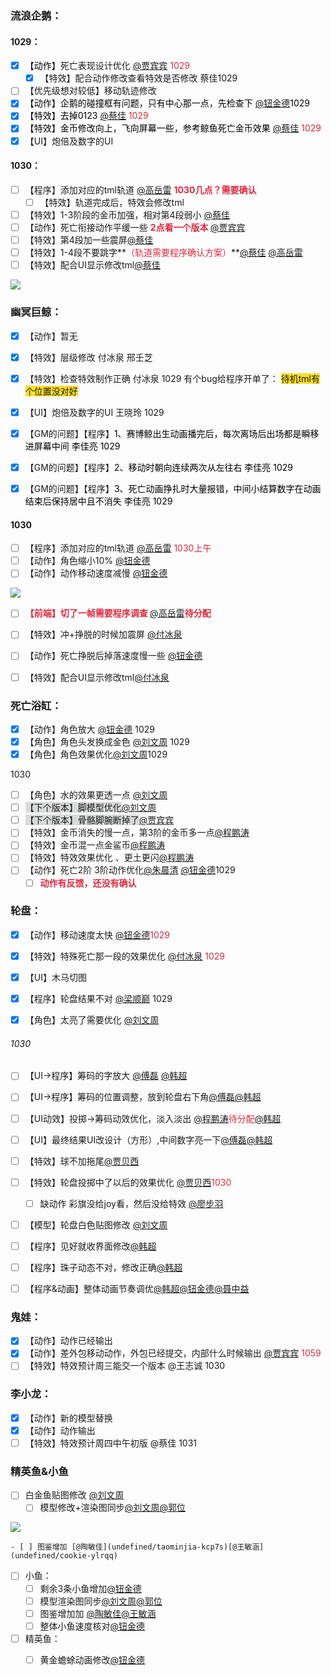 ### 流浪企鹅：
#### 1029：
- [x] <font style="color:#000000;">【动作】</font>死亡表现设计优化 [@贾宾宾](undefined/u41884774)<font style="color:#DF2A3F;"> 1029</font>
    - [x] 【特效】配合动作修改查看特效是否修改  蔡佳1029
- [ ] 【优先级想对较低】移动轨迹修改
- [x] <font style="color:#000000;">【动作】企鹅的碰撞框有问题，只有中心那一点，先检查下 </font>[@钮金德](undefined/niujinde)<font style="color:#000000;">1029 </font>
- [x] <font style="color:#000000;">【特效】去掉0123 </font>[@蔡佳](undefined/uei1nnjm)<font style="color:#000000;"> </font><font style="color:#DF2A3F;">1029</font>
- [x] <font style="color:#000000;">【特效】金币修改向上，飞向屏幕一些，参考鲸鱼死亡金币效果 </font>[@蔡佳](undefined/uei1nnjm)<font style="color:#000000;"> </font><font style="color:#DF2A3F;">1029</font>
- [x] 【UI】炮倍及数字的UI 

#### 1030：
- [ ] 【程序】添加对应的tml轨道 [@高岳雷](undefined/loading-mozdj) **<font style="color:#DF2A3F;">1030几点？需要确认</font>**
    - [ ] 【特效】轨道完成后，特效会修改tml
- [ ] 【特效】1-3阶段的金币加强，相对第4段弱小 [@蔡佳](undefined/uei1nnjm)<font style="color:#000000;"> </font>
- [ ] 【动作】死亡衔接动作平缓一些  **<font style="color:#DF2A3F;">2点看一个版本 </font>**[@贾宾宾](undefined/u41884774)
- [ ] 【特效】第4段加一些震屏[@蔡佳](undefined/uei1nnjm)<font style="color:#000000;"> </font>
- [ ] 【特效】1-4段不要跳字**<font style="color:#DF2A3F;">（轨道需要程序确认方案）</font>**[@蔡佳](undefined/uei1nnjm)<font style="color:#000000;"> </font>[@高岳雷](undefined/loading-mozdj) 
- [ ] 【特效】配合UI显示修改tml[@蔡佳](undefined/uei1nnjm)<font style="color:#000000;"> </font>

![](https://cdn.nlark.com/yuque/0/2024/png/12926950/1730259933209-a439ae0f-74ef-45ae-9925-53993e147958.png)

### 幽冥巨鲸：
- [x] 【动作】暂无
- [x] 【特效】层级修改 付冰泉 邢壬芝
- [x] 【特效】检查特效制作正确 付冰泉 1029 有个bug给程序开单了： <font style="background-color:#FBDE28;">待机tml有个位置没对好  </font>
- [x] 【UI】炮倍及数字的UI 王晓玲 1029
- [x] 【GM的问题】【程序】<font style="color:#000000;">1、赛博鲸出生动画播完后，每次离场后出场都是瞬移进屏幕中间 李佳亮 1029</font>
- [x] 【GM的问题】【程序】<font style="color:#000000;">2、移动时朝向连续两次从左往右 李佳亮 1029 </font>
- [x] 【GM的问题】【程序】<font style="color:#000000;">3、死亡动画挣扎时大量报错，中间小结算数字在动画结束后保持居中且不消失 李佳亮 1029</font>



#### 1030
- [ ] 【程序】添加对应的tml轨道 [@高岳雷](undefined/loading-mozdj) <font style="color:#DF2A3F;">1030上午</font>
- [ ] 【动作】角色缩小10% [@钮金德](undefined/niujinde)
- [ ] 【动作】动作移动速度减慢 [@钮金德](undefined/niujinde)

![](https://cdn.nlark.com/yuque/0/2024/png/12926950/1730207663166-116261b5-44c3-4df3-92f3-499cfb35ddfa.png)

- [ ] **<font style="color:#DF2A3F;">【前端】切了一帧需要程序调查 </font>**[@高岳雷](undefined/loading-mozdj)**<font style="color:#DF2A3F;">待分配</font>**
- [ ] 【特效】冲+挣脱的时候加震屏  [@付冰泉](undefined/fubingquan-osenw)
- [ ] 【动作】死亡挣脱后掉落速度慢一些 [@钮金德](undefined/niujinde)
- [ ] 【特效】配合UI显示修改tml[@付冰泉](undefined/fubingquan-osenw)



### 死亡浴缸：
- [x] 【动作】角色放大 [@钮金德](undefined/niujinde) 1029 
- [x] 【角色】角色头发换成金色 [@刘文周](undefined/liuwenzhou-tigm7) 1029
- [x] 【角色】角色效果优化[@刘文周](undefined/liuwenzhou-tigm7)1029

1030

- [ ] 【角色】水的效果更透一点 [@刘文周](undefined/liuwenzhou-tigm7)
- [ ] <font style="background-color:#D8DAD9;">【下个版本】脚模型优化</font>[@刘文周](undefined/liuwenzhou-tigm7)
- [ ] <font style="background-color:#D8DAD9;">【下个版本】骨骼脚腕断掉了</font>[@贾宾宾](undefined/u41884774)
- [ ] 【特效】金币消失的慢一点，第3阶的金币多一点[@程鹏涛](undefined/chengpengtao-00l2t) 
- [ ] 【特效】金币混一点金鲨币[@程鹏涛](undefined/chengpengtao-00l2t) 
- [ ] 【特效】特效效果优化 、更土更闪[@程鹏涛](undefined/chengpengtao-00l2t) 
- [ ] 【动作】死亡2阶 3阶动作优化[@朱晨清](undefined/cctv5-7tc31) [@钮金德](undefined/niujinde)1029
    - [ ] **<font style="color:#DF2A3F;">动作有反馈，还没有确认</font>**

### 轮盘：
- [x] 【动作】移动速度太快 [@钮金德](undefined/niujinde)<font style="color:#DF2A3F;">1029</font>
- [x] 【特效】特殊死亡那一段的效果优化 [@付冰泉](undefined/fubingquan-osenw) <font style="color:#DF2A3F;">1029</font>
- [x] 【UI】木马切图
- [x] 【程序】轮盘结果不对 [@梁顺巅](undefined/kongbaijiyi202050) 1029
- [x] 【角色】太亮了需要优化  [@刘文周](undefined/liuwenzhou-tigm7)





###### 1030
- [ ] 【UI->程序】筹码的字放大 [@傅磊](undefined/fulei-stqzk) [@韩超](undefined/hanchao-uoi0q)
- [ ] 【UI->程序】筹码的位置调整，放到轮盘右下角[@傅磊](undefined/fulei-stqzk)[@韩超](undefined/hanchao-uoi0q)
- [ ] 【UI动效】投掷->筹码动效优化，淡入淡出 [@程鹏涛](undefined/chengpengtao-00l2t)<font style="color:#DF2A3F;">待分配</font>[@韩超](undefined/hanchao-uoi0q)
- [ ] 【UI】最终结果UI改设计（方形）,中间数字亮一下[@傅磊](undefined/fulei-stqzk)[@韩超](undefined/hanchao-uoi0q)
- [ ] 【特效】球不加拖尾[@贾贝西](undefined/foe6q1cj)<font style="color:#DF2A3F;"></font>
- [ ] 【特效】轮盘投掷中了以后的效果优化  [@贾贝西](undefined/foe6q1cj)<font style="color:#DF2A3F;">1030</font>
    - [ ] 缺动作 彩旗没给joy看，然后没给特效  [@廖步羽](undefined/lingboyu-iniuc)
- [ ] 【模型】轮盘白色贴图修改 [@刘文周](undefined/liuwenzhou-tigm7)
- [ ] 【程序】见好就收界面修改[@韩超](undefined/hanchao-uoi0q)
- [ ] 【程序】珠子动态不对，修改正确[@韩超](undefined/hanchao-uoi0q)
- [ ] 【程序&动画】整体动画节奏调优[@韩超](undefined/hanchao-uoi0q)[@钮金德](undefined/niujinde)[@聂中益](undefined/niezhongyi)



### 鬼娃：
- [x] 【动作】动作已经输出
- [x] 【动作】差外包移动动作，外包已经提交，内部什么时候输出 [@贾宾宾](undefined/u41884774) <font style="color:#DF2A3F;">1059</font>
- [ ] 【特效】特效预计周三能交一个版本 @王志诚 1030

### 李小龙：
- [x] 【动作】新的模型替换
- [x] 【动作】动作输出
- [ ] 【特效】特效预计周四中午初版 @蔡佳 1031

### 精英鱼&小鱼
- [ ] 白金鱼贴图修改 [@刘文周](undefined/liuwenzhou-tigm7)
    - [ ] 模型修改+渲染图同步[@刘文周](undefined/liuwenzhou-tigm7)[@郭位](undefined/dawei-fgc3k)

![](https://cdn.nlark.com/yuque/0/2024/png/12926950/1730260486066-4f7223cb-74a8-431f-89e8-79f1dfaf36b2.png)

    - [ ] 图鉴增加 [@陶敏佳](undefined/taominjia-kcp7s)[@王敏涵](undefined/cookie-ylrqq)
- [ ] 小鱼：
    - [ ] 剩余3条小鱼增加[@钮金德](undefined/niujinde)
    - [ ] 模型渲染图同步[@刘文周](undefined/liuwenzhou-tigm7)[@郭位](undefined/dawei-fgc3k)
    - [ ] 图鉴增加加 [@陶敏佳](undefined/taominjia-kcp7s)[@王敏涵](undefined/cookie-ylrqq)
    - [ ] 整体小鱼速度核对[@钮金德](undefined/niujinde)
- [ ] 精英鱼：
    - [ ] 黄金蟾蜍动画修改[@钮金德](undefined/niujinde)


